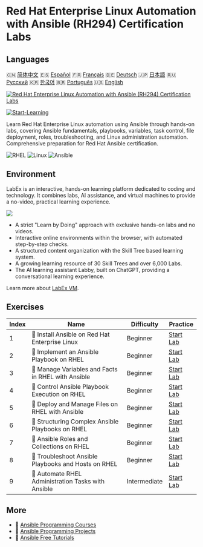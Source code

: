 # Red Hat Enterprise Linux Automation with Ansible (RH294) Certification Labs

## Languages

🇨🇳 [简体中文](README_zh.md) 🇪🇸 [Español](README_es.md) 🇫🇷 [Français](README_fr.md) 🇩🇪 [Deutsch](README_de.md) 🇯🇵 [日本語](README_ja.md) 🇷🇺 [Русский](README_ru.md) 🇰🇷 [한국어](README_ko.md) 🇧🇷 [Português](README_pt.md) 🇺🇸 [English](README.md) 

[![Red Hat Enterprise Linux Automation with Ansible (RH294) Certification Labs](https://cover-creator.labex.io/red-hat-enterprise-linux-automation-with-ansible-rh294.png)](https://labex.io/courses/red-hat-enterprise-linux-automation-with-ansible-rh294)

[![Start-Learning](https://img.shields.io/badge/Start-Learning-whitesmoke?style=for-the-badge)](https://labex.io/courses/red-hat-enterprise-linux-automation-with-ansible-rh294)

Learn Red Hat Enterprise Linux automation using Ansible through hands-on labs, covering Ansible fundamentals, playbooks, variables, task control, file deployment, roles, troubleshooting, and Linux administration automation. Comprehensive preparation for Red Hat Ansible certification.

![RHEL](https://img.shields.io/badge/RHEL-whitesmoke?style=for-the-badge&logo=rhel)
![Linux](https://img.shields.io/badge/Linux-whitesmoke?style=for-the-badge&logo=linux)
![Ansible](https://img.shields.io/badge/Ansible-whitesmoke?style=for-the-badge&logo=ansible)


## Environment

LabEx is an interactive, hands-on learning platform dedicated to coding and technology. It combines labs, AI assistance, and virtual machines to provide a no-video, practical learning experience.

![](https://tutorial-screenshot.getvm.io/images/vm-1725247253.png)

- A strict "Learn by Doing" approach with exclusive hands-on labs and no videos.
- Interactive online environments within the browser, with automated step-by-step checks.
- A structured content organization with the Skill Tree based learning system.
- A growing learning resource of 30 Skill Trees and over 6,000 Labs.
- The AI learning assistant Labby, built on ChatGPT, providing a conversational learning experience.

Learn more about [LabEx VM](https://support.labex.io/using-labex/virtual-machine).

## Exercises

|   Index | Name                                                | Difficulty   | Practice                                                                                                                           |
|---------|-----------------------------------------------------|--------------|------------------------------------------------------------------------------------------------------------------------------------|
|       1 | 📖 Install Ansible on Red Hat Enterprise Linux      | Beginner     | <a target='_blank' href='https://labex.io/tutorials/rhel-install-ansible-on-red-hat-enterprise-linux-590544'>Start Lab</a>         |
|       2 | 📖 Implement an Ansible Playbook on RHEL            | Beginner     | <a target='_blank' href='https://labex.io/tutorials/ansible-implement-an-ansible-playbook-on-rhel-590552'>Start Lab</a>            |
|       3 | 📖 Manage Variables and Facts in RHEL with Ansible  | Beginner     | <a target='_blank' href='https://labex.io/tutorials/ansible-manage-variables-and-facts-in-rhel-with-ansible-590560'>Start Lab</a>  |
|       4 | 📖 Control Ansible Playbook Execution on RHEL       | Beginner     | <a target='_blank' href='https://labex.io/tutorials/rhel-control-ansible-playbook-execution-on-rhel-590569'>Start Lab</a>          |
|       5 | 📖 Deploy and Manage Files on RHEL with Ansible     | Beginner     | <a target='_blank' href='https://labex.io/tutorials/ansible-deploy-and-manage-files-on-rhel-with-ansible-590573'>Start Lab</a>     |
|       6 | 📖 Structuring Complex Ansible Playbooks on RHEL    | Beginner     | <a target='_blank' href='https://labex.io/tutorials/ansible-structuring-complex-ansible-playbooks-on-rhel-590576'>Start Lab</a>    |
|       7 | 📖 Ansible Roles and Collections on RHEL            | Beginner     | <a target='_blank' href='https://labex.io/tutorials/ansible-ansible-roles-and-collections-on-rhel-590574'>Start Lab</a>            |
|       8 | 📖 Troubleshoot Ansible Playbooks and Hosts on RHEL | Beginner     | <a target='_blank' href='https://labex.io/tutorials/ansible-troubleshoot-ansible-playbooks-and-hosts-on-rhel-590577'>Start Lab</a> |
|       9 | 📖 Automate RHEL Administration Tasks with Ansible  | Intermediate | <a target='_blank' href='https://labex.io/tutorials/ansible-automate-rhel-administration-tasks-with-ansible-590613'>Start Lab</a>  |

## More

- 🔗 [Ansible Programming Courses](https://github.com/labex-labs/awesome-programming-courses)
- 🔗 [Ansible Programming Projects](https://github.com/labex-labs/awesome-programming-projects)
- 🔗 [Ansible Free Tutorials](https://github.com/labex-labs/ansible-free-tutorials)

